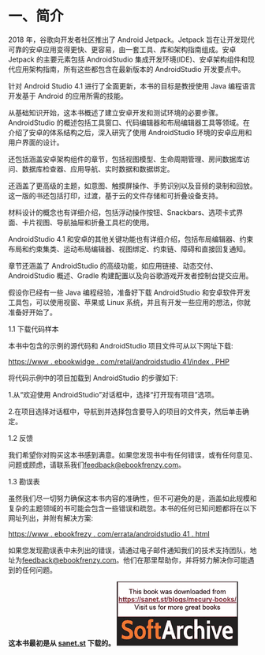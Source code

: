 # 一、简介

2018 年，谷歌向开发者社区推出了 Android Jetpack。Jetpack 旨在让开发现代可靠的安卓应用变得更快、更容易，由一套工具、库和架构指南组成。安卓 Jetpack 的主要元素包括 AndroidStudio 集成开发环境(IDE)、安卓架构组件和现代应用架构指南，所有这些都包含在最新版本的 AndroidStudio 开发要点中。

针对 Android Studio 4.1 进行了全面更新，本书的目标是教授使用 Java 编程语言开发基于 Android 的应用所需的技能。

从基础知识开始，这本书概述了建立安卓开发和测试环境的必要步骤。AndroidStudio 的概述包括工具窗口、代码编辑器和布局编辑器工具等领域。在介绍了安卓的体系结构之后，深入研究了使用 AndroidStudio 环境的安卓应用和用户界面的设计。

还包括涵盖安卓架构组件的章节，包括视图模型、生命周期管理、房间数据库访问、数据库检查器、应用导航、实时数据和数据绑定。

还涵盖了更高级的主题，如意图、触摸屏操作、手势识别以及音频的录制和回放。这一版的书还包括打印，过渡，基于云的文件存储和可折叠设备支持。

材料设计的概念也有详细介绍，包括浮动操作按钮、Snackbars、选项卡式界面、卡片视图、导航抽屉和折叠工具栏的使用。

AndroidStudio 4.1 和安卓的其他关键功能也有详细介绍，包括布局编辑器、约束布局和约束集类、运动布局编辑器、视图绑定、约束链、障碍和直接回复通知。

章节还涵盖了 AndroidStudio 的高级功能，如应用链接、动态交付、AndroidStudio 概述、Gradle 构建配置以及向谷歌游戏开发者控制台提交应用。

假设你已经有一些 Java 编程经验，准备好下载 AndroidStudio 和安卓软件开发工具包，可以使用视窗、苹果或 Linux 系统，并且有开发一些应用的想法，你就准备好开始了。

1.1 下载代码样本

本书中包含的示例的源代码和 AndroidStudio 项目文件可从以下网址下载:

[https://www . ebookwidge . com/retail/androidstudio 41/index . PHP](https://www.ebookfrenzy.com/retail/androidstudio41/index.php)

将代码示例中的项目加载到 AndroidStudio 的步骤如下:

1.从“欢迎使用 AndroidStudio”对话框中，选择“打开现有项目”选项。

2.在项目选择对话框中，导航到并选择包含要导入的项目的文件夹，然后单击确定。

1.2 反馈

我们希望你对购买这本书感到满意。如果您发现书中有任何错误，或有任何意见、问题或顾虑，请联系我们[feedback@ebookfrenzy.com](mailto:feedback%40ebookfrenzy.com?subject=)。

1.3 勘误表

虽然我们尽一切努力确保这本书内容的准确性，但不可避免的是，涵盖如此规模和复杂的主题领域的书可能会包含一些错误和疏忽。本书的任何已知问题都将在以下网址列出，并附有解决方案:

[https://www . ebookfrezy . com/errata/androidstudio 41 . html](https://www.ebookfrenzy.com/errata/androidstudio41.html)

如果您发现勘误表中未列出的错误，请通过电子邮件通知我们的技术支持团队，地址为[feedback@ebookfrenzy.com](mailto:feedback%40ebookfrenzy.com?subject=)。他们在那里帮助你，并将努力解决你可能遇到的任何问题。

 **这本书最初是从 [sanet.st](https://sanet.st/blogs/mecury-books/) 下载的。** ![sa_logo](img/sa_logo.jpg)